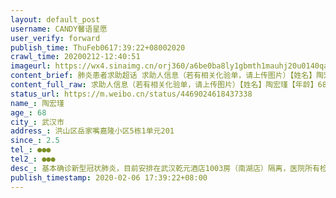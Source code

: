 ```yaml
---
layout: default_post
username: CANDY馨语星愿
user_verify: forward
publish_time: ThuFeb0617:39:22+08002020
crawl_time: 20200212-12:40:51
imageurl: https://wx4.sinaimg.cn/orj360/a6be0ba8ly1gbmth1mauhj20u0140qa5.jpg,https://wx3.sinaimg.cn/orj360/a6be0ba8ly1gbmthmun8gj20u014043o.jpg
content_brief: 肺炎患者求助超话 求助人信息（若有相关化验单，请上传图片）【姓名】陶宏瑾【年龄】68【所在城市】武汉市【所在小区、社区】洪山区岳家嘴嘉隆小区5栋1单元201【患病时间】2.5【联系方式】●●●【其他紧急联系人】●●●【病情描述】基本确诊新型冠状肺炎，目前安排在：武汉乾 ...全文
content_full_raw: 求助人信息（若有相关化验单，请上传图片）【姓名】陶宏瑾【年龄】68【所在城市】武汉市【所在小区、社区】洪山区岳家嘴嘉隆小区5栋1单元201【患病时间】2.5【联系方式】●●●【其他紧急联系人】●●●【病情描述】基本确诊新型冠状肺炎，目前安排在：武汉乾元酒店1003房（南湖店）隔离，医院所有检查就等核酸检测结果。但医院未确认什么时候有床位入院，多次联系社区，没有答复。现求助有哪个医院能尽快安排床位。父亲由于冠状肺炎未能确诊，在家隔离而不能入院救治2月3日去世，母亲每天以泪洗面，日渐消瘦。还没能从父亲去世的痛苦中走出来，两人确都被感染，情况非常危急。希望得到帮助解决床位入院治疗，非常非常感谢。陈坤：诊断意见：右肺下叶感染性病变，考虑病毒性肺炎；双肺纤维条索影；左肺上叶小结节。陶宏瑾：诊断意见：两肺病毒性肺炎；主动脉壁及冠脉钙化；脂肪肝；肝内低密度灶，血管瘤？必要时进一步检查；肝内钙化灶。
status_url: https://m.weibo.cn/status/4469024618437338
name_: 陶宏瑾
age_: 68
city_: 武汉市
address_: 洪山区岳家嘴嘉隆小区5栋1单元201
since_: 2.5
tel_: ●●●
tel2_: ●●●
desc_: 基本确诊新型冠状肺炎，目前安排在武汉乾元酒店1003房（南湖店）隔离，医院所有检查就等核酸检测结果。但医院未确认什么时候有床位入院，多次联系社区，没有答复。现求助有哪个医院能尽快安排床位。父亲由于冠状肺炎未能确诊，在家隔离而不能入院救治2月3日去世，母亲每天以泪洗面，日渐消瘦。还没能从父亲去世的痛苦中走出来，两人确都被感染，情况非常危急。希望得到帮助解决床位入院治疗，非常非常感谢。陈坤诊断意见右肺下叶感染性病变，考虑病毒性肺炎；双肺纤维条索影；左肺上叶小结节。陶宏瑾诊断意见两肺病毒性肺炎；主动脉壁及冠脉钙化；脂肪肝；肝内低密度灶，血管瘤？必要时进一步检查；肝内钙化灶。
publish_timestamp: 2020-02-06 17:39:22+08:00
---
```

